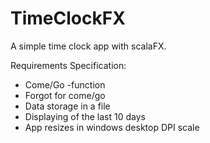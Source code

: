 TimeClockFX
===========

A simple time clock app with scalaFX.

Requirements Specification:

- Come/Go -function
- Forgot for come/go
- Data storage in a file
- Displaying of the last 10 days
- App resizes in windows desktop DPI scale
